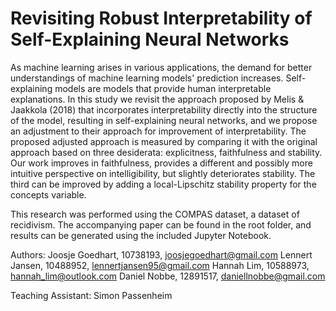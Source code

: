 # Revisiting Robust Interpretability of Self-Explaining Neural Networks
As machine learning arises in various applications, the demand for better understandings of machine learning models' prediction increases. Self-explaining models are models that provide human interpretable explanations. In this study we revisit the approach proposed by Melis & Jaakkola (2018) that incorporates interpretability directly into the structure of the model, resulting in self-explaining neural networks, and we propose an adjustment to their approach for improvement of interpretability. The proposed adjusted approach is measured by comparing it with the original approach based on three desiderata: explicitness, faithfulness and stability. Our work improves in faithfulness, provides a different and possibly more intuitive perspective on intelligibility, but slightly deteriorates stability. The third can be improved by adding a local-Lipschitz stability property for the concepts variable. 

This research was performed using the COMPAS dataset, a dataset of recidivism. The accompanying paper can be found in the root folder, and results can be generated using the included Jupyter Notebook.

Authors:
Joosje Goedhart, 10738193, joosjegoedhart@gmail.com
Lennert Jansen, 10488952, lennertjansen95@gmail.com
Hannah Lim, 10588973, hannah_lim@outlook.com
Daniel Nobbe, 12891517, daniellnobbe@gmail.com

Teaching Assistant:
Simon Passenheim
